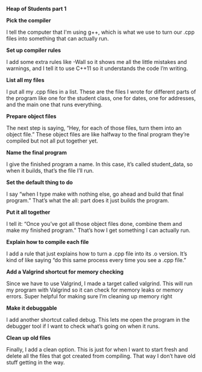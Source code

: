 **Heap of Students part 1** 

**Pick the compiler**

I tell the computer that I'm using g++, which is what we use to turn our .cpp files into something that can actually run.

**Set up compiler rules**

I add some extra rules like -Wall so it shows me all the little mistakes and warnings, and I tell it to use C++11 so it understands the code I’m writing.

**List all my files**

I put all my .cpp files in a list. These are the files I wrote for different parts of the program like one for the student class, one for dates, one for addresses, and the main one that runs everything.

**Prepare object files**

The next step is saying, “Hey, for each of those files, turn them into an object file.” These object files are like halfway to the final program they’re compiled but not all put together yet.

**Name the final program**

I give the finished program a name. In this case, it’s called student_data, so when it builds, that’s the file I’ll run.

**Set the default thing to do**

I say “when I type make with nothing else, go ahead and build that final program.” That’s what the all: part does it just builds the program.

**Put it all together**

I tell it: “Once you’ve got all those object files done, combine them and make my finished program.” That’s how I get something I can actually run.

**Explain how to compile each file**

I add a rule that just explains how to turn a .cpp file into its .o version. It’s kind of like saying “do this same process every time you see a .cpp file.”

**Add a Valgrind shortcut for memory checking**

Since we have to use Valgrind, I made a target called valgrind. This will run my program with Valgrind so it can check for memory leaks or memory errors. Super helpful for making sure I’m cleaning up memory right

**Make it debuggable**

I add another shortcut called debug. This lets me open the program in the debugger tool if I want to check what’s going on when it runs.

**Clean up old files**

Finally, I add a clean option. This is just for when I want to start fresh and delete all the files that got created from compiling. That way I don’t have old stuff getting in the way.


